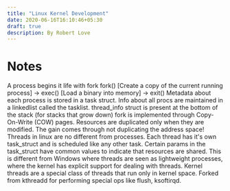 ```yaml
---
title: "Linux Kernel Development"
date: 2020-06-16T16:10:46+05:30
draft: true
description: By Robert Love
---
```



# Notes

A process begins it life with fork
fork() [Create a copy of the current running process] -> exec() [Load a binary into memory] -> exit()
Metadata about each process is stored in a task struct. Info about all procs are maintained in a linkedlist called the tasklist.
thread_info struct is present at the bottom of the stack (for stacks that grow down)
fork is implemented through Copy-On-Write (COW) pages. Resources are duplicated only when they are modified. The gain comes through not duplicating the address space! 
Threads in linux are no different from processes. Each thread has it's own task_struct and is scheduled like any other task. Certain params in the task_struct have common values to indicate that resources are shared. This is different from Windows where threads are seen as lightweight processes, where the kernel has explicit support for dealing with threads.
Kernel threads are a special class of threads that run only in kernel space. Forked from kthreadd for performing special ops like flush, ksoftirqd.
